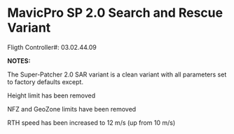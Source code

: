 # MavicPro SP 2.0 Search and Rescue Variant

Fligth Controller#: 03.02.44.09

**NOTES:**

The Super-Patcher 2.0 SAR variant is a clean variant with all parameters set to factory defaults except. 

Height limit has been removed

NFZ and GeoZone limits have been removed 

RTH speed has been increased to 12 m/s (up from 10 m/s)